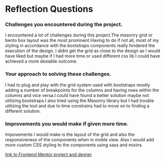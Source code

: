 # Reflection Questions

### Challenges you encountered during the project.
I encountered a lot of challenges during this project.The masonry grid or bento box layout was the most prominent.Having to do if not all, most of my styling in accordance with the bootstraps components really hindered the execution of the design.
I didnt get the grid as close to the design as I would have liked but maybe if I had more time or used different css lib I could have achieved a more desiable outcome. 


### Your approach to solving these challenges.
I had to plug and play with the grid system used with bootstraps mostly adding a number of breakpoints for the columns and having rows within the columns and vice versa.I could have found a better solution maybe not utilizing bootstraps.I also tried using the Masonry library but I had trouble utilizing the tool and due to time constrains had to move on to finding a different solution. 


### Improvements you would make if given more time.
Impovements I would make is the layout of the grid and also the responsiveness of the components when in moble view. Also I would add more custom CSS styling to the components using sass and mixins. 

[link to Frontend Mentor project and design](https://www.frontendmentor.io/challenges/bento-grid-RMydElrlOj)